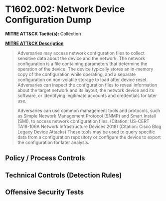 # T1602.002: Network Device Configuration Dump
**MITRE ATT&CK Tactic(s):** Collection

**[MITRE ATT&CK Description](https://attack.mitre.org/techniques/T1602/002)**
<blockquote>Adversaries may access network configuration files to collect sensitive data about the device and the network. The network configuration is a file containing parameters that determine the operation of the device. The device typically stores an in-memory copy of the configuration while operating, and a separate configuration on non-volatile storage to load after device reset. Adversaries can inspect the configuration files to reveal information about the target network and its layout, the network device and its software, or identifying legitimate accounts and credentials for later use.

Adversaries can use common management tools and protocols, such as Simple Network Management Protocol (SNMP) and Smart Install (SMI), to access network configuration files. (Citation: US-CERT TA18-106A Network Infrastructure Devices 2018) (Citation: Cisco Blog Legacy Device Attacks) These tools may be used to query specific data from a configuration repository or configure the device to export the configuration for later analysis. </blockquote>

## Policy / Process Controls
## Technical Controls (Detection Rules)

## Offensive Security Tests
